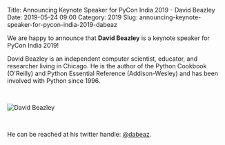 Title: Announcing Keynote Speaker for PyCon India 2019 - David Beazley
Date: 2019-05-24 09:00
Category: 2019
Slug: announcing-keynote-speaker-for-pycon-india-2019-dabeaz

We are happy to announce that **David Beazley** is a keynote speaker
for PyCon India 2019!

<!-- PELICAN_END_SUMMARY -->

David Beazley is an independent computer scientist, educator, and
researcher living in Chicago. He is the author of the Python Cookbook
(O'Reilly) and Python Essential Reference (Addison-Wesley) and has
been involved with Python since 1996.

<br>

![David Beazley]({filename}/images/david-beazley.jpg)

<br>

He can be reached at his twitter
handle: [@dabeaz](https://twitter.com/dabeaz).
